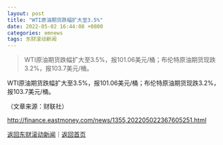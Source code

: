 ```yaml
---
layout: post
title: "WTI原油期货跌幅扩大至3.5%"
date: 2022-05-02 16:44:08 +0800
categories: emnews
tags: 东财滚动新闻
---
```

> WTI原油期货跌幅扩大至3.5%，报101.06美元/桶；布伦特原油期货现跌3.2%，报103.7美元/桶。

<p>WTI原油期货跌幅扩大至3.5%，报101.06美元/桶；布伦特原油期货现跌3.2%，报103.7美元/桶。</p><p class="em_media">（文章来源：财联社）</p>

<http://finance.eastmoney.com/news/1355,202205022367605251.html>

[返回东财滚动新闻](//finews.withounder.com/emnews/)｜[返回首页](//finews.withounder.com/)
